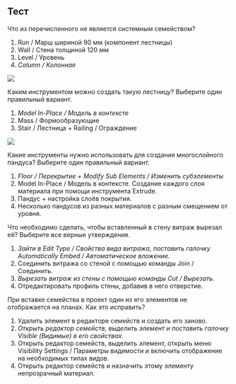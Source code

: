 ## Тест

Что из перечисленного не является системным семейством?
1. Run / Марш шириной 90 мм (компонент лестницы)
2. Wall / Стена толщиной 120 мм
3. Level / Уровень
4. _Column / Колонная_

![](https://study.softculture.cc/img/RVP_18/1670351793_block-2-test-stairs.jpg)

Каким инструментом можно создать такую лестницу? Выберите один правильный вариант.
1. _Model In-Place  / Модель в контексте_
2. Mass / Формообразующие
3. Stair / Лестница + Railing / Ограждение

![](https://study.softculture.cc/img/RVP_18/1670351632_block-2-test-ramp.gif)

Какие инструменты нужно использовать для создания многослойного пандуса? Выберите один правильный вариант.
1. _Floor / Перекрытие + Modify Sub Elements / Изменить субэлементы_
2. Model In-Place / Модель в контексте. Создание каждого слоя материала при помощи инструмента Extrude.
3. Пандус + настройка слоёв покрытия.
4. Несколько пандусов из разных материалов с разным смещением от уровня.

Что необходимо сделать, чтобы вставленный в стену витраж вырезал её? Выберите все верные утверждения.
1. _Зайти в Edit Type / Свойства вида витража, поставить галочку Automatically Embed  / Автоматическое вложение._
2. Соединить витража со стеной с помощью команды Join / Соединить.
3. _Вырезать витраж из стены с помощью команды Cut / Вырезать._
4. Отредактировать профиль стены, добавив в него отверстие.

При вставке семейства в проект один из его элементов не отображается на планах. Как это исправить?
1. Удалить элемент в редакторе семейств и создать его заново.
2. _Открыть редактор семейств, выделить элемент и поставить галочку Visible (Видимые) в его свойствах._
3. Открыть редактор семейств, выделить элемент, открыть меню Visibility Settings / Параметры видимости и включить отображение на необходимых типах видов.
4. Открыть редактор семейств и назначить этому элементу непрозрачный материал.